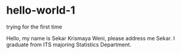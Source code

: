 # hello-world-1
trying for the first time

Hello, my name is Sekar Krismaya Weni, please address me Sekar. I graduate from ITS majoring Statistics Department.
